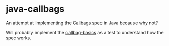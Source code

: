 # java-callbags

An attempt at implementing the [Callbags spec](https://github.com/callbag/callbag) in Java because why not?

Will probably implement the [callbag-basics](https://github.com/staltz/callbag-basics) as a test to understand how the spec works.